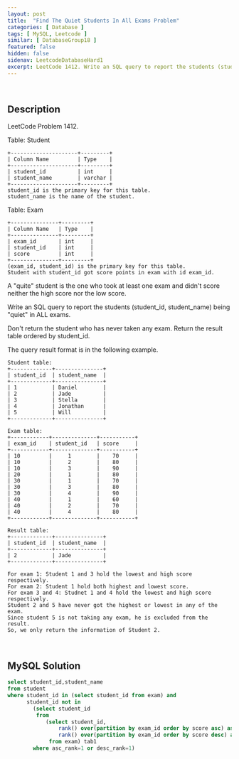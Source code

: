 ```yaml
---
layout: post
title:  "Find The Quiet Students In All Exams Problem"
categories: [ Database ]
tags: [ MySQL, Leetcode ]
similar: [ DatabaseGroup18 ]
featured: false
hidden: false
sidenav: LeetcodeDatabaseHard1
excerpt: LeetCode 1412. Write an SQL query to report the students (student_id, student_name) being quiet in ALL exams.
---
```


<br />

## Description

LeetCode Problem 1412. 

Table: Student

```
+---------------------+---------+
| Column Name         | Type    |
+---------------------+---------+
| student_id          | int     |
| student_name        | varchar |
+---------------------+---------+
student_id is the primary key for this table.
student_name is the name of the student.
```

Table: Exam

```
+---------------+---------+
| Column Name   | Type    |
+---------------+---------+
| exam_id       | int     |
| student_id    | int     |
| score         | int     |
+---------------+---------+
(exam_id, student_id) is the primary key for this table.
Student with student_id got score points in exam with id exam_id.
```

A "quite" student is the one who took at least one exam and didn't score neither the high score nor the low score.

Write an SQL query to report the students (student_id, student_name) being "quiet" in ALL exams.

Don't return the student who has never taken any exam. Return the result table ordered by student_id.

The query result format is in the following example.

 
```
Student table:
+-------------+---------------+
| student_id  | student_name  |
+-------------+---------------+
| 1           | Daniel        |
| 2           | Jade          |
| 3           | Stella        |
| 4           | Jonathan      |
| 5           | Will          |
+-------------+---------------+

Exam table:
+------------+--------------+-----------+
| exam_id    | student_id   | score     |
+------------+--------------+-----------+
| 10         |     1        |    70     |
| 10         |     2        |    80     |
| 10         |     3        |    90     |
| 20         |     1        |    80     |
| 30         |     1        |    70     |
| 30         |     3        |    80     |
| 30         |     4        |    90     |
| 40         |     1        |    60     |
| 40         |     2        |    70     |
| 40         |     4        |    80     |
+------------+--------------+-----------+

Result table:
+-------------+---------------+
| student_id  | student_name  |
+-------------+---------------+
| 2           | Jade          |
+-------------+---------------+

For exam 1: Student 1 and 3 hold the lowest and high score respectively.
For exam 2: Student 1 hold both highest and lowest score.
For exam 3 and 4: Studnet 1 and 4 hold the lowest and high score respectively.
Student 2 and 5 have never got the highest or lowest in any of the exam.
Since student 5 is not taking any exam, he is excluded from the result.
So, we only return the information of Student 2.
```

<br />

## MySQL Solution


```sql
select student_id,student_name 
from student
where student_id in (select student_id from exam) and 
      student_id not in 
        (select student_id 
         from 
            (select student_id, 
                rank() over(partition by exam_id order by score asc) as asc_rank,
                rank() over(partition by exam_id order by score desc) as desc_rank 
             from exam) tab1
        where asc_rank=1 or desc_rank=1)
```
